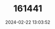 ---
title: "161441"
category: "Etmopterus villosus"
draft: false
date: 2024-02-22 13:03:52
languages:
  English: ["Hawaiian Lanternshark"]
---